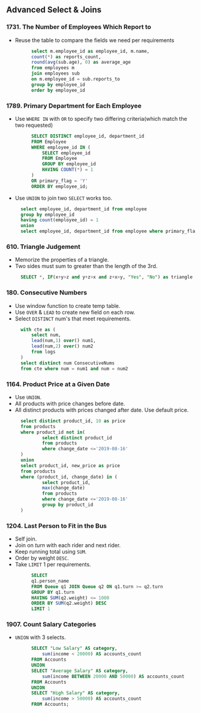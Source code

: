 ## Advanced Select & Joins

### 1731. The Number of Employees Which Report to

- Reuse the table to compare the fields we need per requirements
  ```sql
	  	select m.employee_id as employee_id, m.name,
	  	count(*) as reports_count,
	  	round(avg(sub.age), 0) as average_age
	  	from employees m
	  	join employees sub
	  	on m.employee_id = sub.reports_to
	  	group by employee_id
	  	order by employee_id
	```

### 1789. Primary Department for Each Employee

- Use `WHERE IN` with `OR` to specify two differing criteria(which match the two requested)
  ```sql
	  	SELECT DISTINCT employee_id, department_id
	  	FROM Employee
	  	WHERE employee_id IN (
	  		SELECT employee_id
	  		FROM Employee
	  		GROUP BY employee_id
	  		HAVING COUNT(*) = 1
	  	)
	  	OR primary_flag = 'Y'
	  	ORDER BY employee_id;
	```
- Use `UNION` to join two `SELECT` works too.
  ```sql
  	select employee_id, department_id from employee
  	group by employee_id
  	having count(employee_id) = 1
  	union
  	select employee_id, department_id from employee where primary_flag = 'Y'
  ```

### 610. Triangle Judgement

- Memorize the properties of a triangle.
- Two sides must sum to greater than the length of the 3rd.
  ```sql
	SELECT *, IF(x+y>z and y+z>x and z+x>y, "Yes", "No") as triangle FROM Triangle
	```

### 180. Consecutive Numbers

- Use window function to create temp table.
- Use `OVER` & `LEAD` to create new field on each row.
- Select `DISTINCT` num's that meet requirements.
  ```sql
  	with cte as (
  		select num,
  		lead(num,1) over() num1,
  		lead(num,2) over() num2
  		from logs
  	)
  	select distinct num ConsecutiveNums
  	from cte where num = num1 and num = num2
  ```

### 1164. Product Price at a Given Date

- Use `UNION`.
- All products with price changes before date.
- All distinct products with prices changed after date. Use default price.
  ```sql
  	select distinct product_id, 10 as price
  	from products
  	where product_id not in(
  			select distinct product_id
  			from products
  			where change_date <='2019-08-16'
  	)
  	union
  	select product_id, new_price as price
  	from products
  	where (product_id, change_date) in (
  			select product_id,
  			max(change_date)
  			from products
  			where change_date <='2019-08-16'
  			group by product_id
  	)
  ```

### 1204. Last Person to Fit in the Bus

- Self join.
- Join on *turn* with each rider and next rider.
- Keep running total using `SUM`.
- Order by weight `DESC`.
- Take `LIMIT` 1 per requirements.
  ```sql
		SELECT
		q1.person_name
		FROM Queue q1 JOIN Queue q2 ON q1.turn >= q2.turn
		GROUP BY q1.turn
		HAVING SUM(q2.weight) <= 1000
		ORDER BY SUM(q2.weight) DESC
		LIMIT 1
	```

### 1907. Count Salary Categories

- `UNION` with 3 selects.
  ```sql
		SELECT "Low Salary" AS category,
			sum(income < 20000) AS accounts_count
		FROM Accounts
		UNION
		SELECT "Average Salary" AS category,
			sum(income BETWEEN 20000 AND 50000) AS accounts_count
		FROM Accounts
		UNION
		SELECT "High Salary" AS category,
			sum(income > 50000) AS accounts_count
		FROM Accounts;
	```
